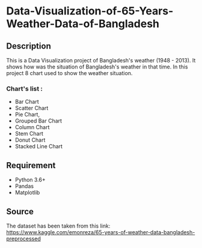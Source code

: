 # Data-Visualization-of-65-Years-Weather-Data-of-Bangladesh
## Description
This is a Data Visualization project of Bangladesh's weather (1948 - 2013). It shows how was the situation of Bangladesh's weather in that time. In this project 8 chart used to show the weather situation.

  ### Chart's list :

  * Bar Chart
  * Scatter Chart
  * Pie Chart, 
  * Grouped Bar Chart
  * Column Chart
  * Stem Chart
  * Donut Chart
  * Stacked Line Chart

## Requirement

* Python 3.6+
* Pandas
* Matplotlib 

## Source

The dataset has been taken from this link: https://www.kaggle.com/emonreza/65-years-of-weather-data-bangladesh-preprocessed
